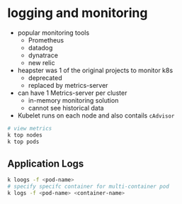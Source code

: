 # logging and monitoring
- popular monitoring tools
    - Prometheus
    - datadog
    - dynatrace
    - new relic
- heapster was 1 of the original projects to monitor k8s
    - deprecated
    - replaced by metrics-server
- can have 1 Metrics-server per cluster
    - in-memory monitoring solution
    - cannot see historical data
- Kubelet runs on each node and also contails `cAdvisor`
```bash
# view metrics
k top nodes 
k top pods
```
## Application Logs
```bash
k loogs -f <pod-name>
# specify specifc container for multi-container pod
k logs -f <pod-name> <container-name>
```